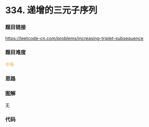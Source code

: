 # 334. 递增的三元子序列

### 题目链接

https://leetcode-cn.com/problems/increasing-triplet-subsequence

### 题目难度

<font color=#F0AD4E>中等</font>

### 思路



### 图解

无

### 代码

```python
```